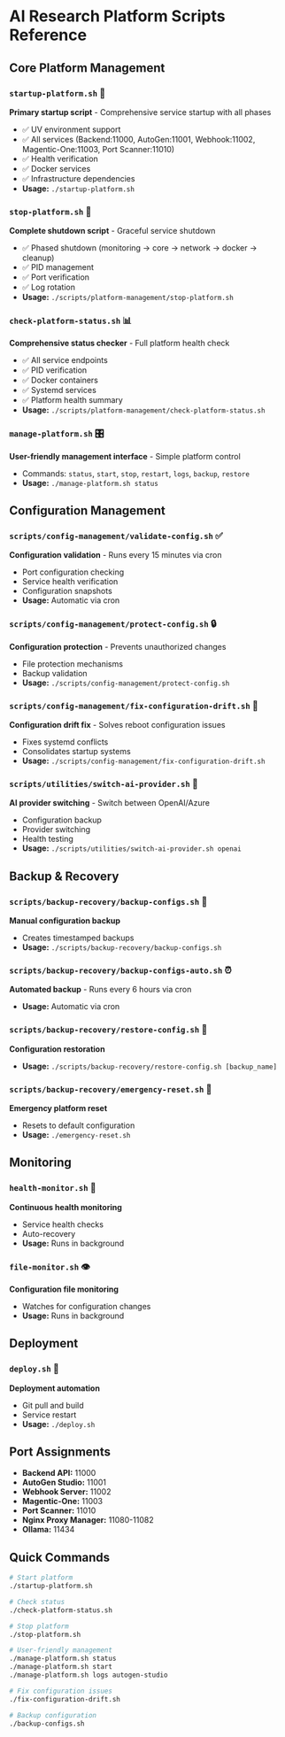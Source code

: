 # AI Research Platform Scripts Reference

## Core Platform Management

### `startup-platform.sh` 🚀
**Primary startup script** - Comprehensive service startup with all phases
- ✅ UV environment support
- ✅ All services (Backend:11000, AutoGen:11001, Webhook:11002, Magentic-One:11003, Port Scanner:11010)
- ✅ Health verification
- ✅ Docker services
- ✅ Infrastructure dependencies
- **Usage:** `./startup-platform.sh`

### `stop-platform.sh` 🛑
**Complete shutdown script** - Graceful service shutdown
- ✅ Phased shutdown (monitoring → core → network → docker → cleanup)
- ✅ PID management
- ✅ Port verification
- ✅ Log rotation
- **Usage:** `./scripts/platform-management/stop-platform.sh`

### `check-platform-status.sh` 📊
**Comprehensive status checker** - Full platform health check
- ✅ All service endpoints
- ✅ PID verification
- ✅ Docker containers
- ✅ Systemd services
- ✅ Platform health summary
- **Usage:** `./scripts/platform-management/check-platform-status.sh`

### `manage-platform.sh` 🎛️
**User-friendly management interface** - Simple platform control
- Commands: `status`, `start`, `stop`, `restart`, `logs`, `backup`, `restore`
- **Usage:** `./manage-platform.sh status`

## Configuration Management

### `scripts/config-management/validate-config.sh` ✅
**Configuration validation** - Runs every 15 minutes via cron
- Port configuration checking
- Service health verification
- Configuration snapshots
- **Usage:** Automatic via cron

### `scripts/config-management/protect-config.sh` 🔒
**Configuration protection** - Prevents unauthorized changes
- File protection mechanisms
- Backup validation
- **Usage:** `./scripts/config-management/protect-config.sh`

### `scripts/config-management/fix-configuration-drift.sh` 🔧
**Configuration drift fix** - Solves reboot configuration issues
- Fixes systemd conflicts
- Consolidates startup systems
- **Usage:** `./scripts/config-management/fix-configuration-drift.sh`

### `scripts/utilities/switch-ai-provider.sh` 🔄
**AI provider switching** - Switch between OpenAI/Azure
- Configuration backup
- Provider switching
- Health testing
- **Usage:** `./scripts/utilities/switch-ai-provider.sh openai`

## Backup & Recovery

### `scripts/backup-recovery/backup-configs.sh` 💾
**Manual configuration backup**
- Creates timestamped backups
- **Usage:** `./scripts/backup-recovery/backup-configs.sh`

### `scripts/backup-recovery/backup-configs-auto.sh` ⏰
**Automated backup** - Runs every 6 hours via cron
- **Usage:** Automatic via cron

### `scripts/backup-recovery/restore-config.sh` 🔄
**Configuration restoration**
- **Usage:** `./scripts/backup-recovery/restore-config.sh [backup_name]`

### `scripts/backup-recovery/emergency-reset.sh` 🚨
**Emergency platform reset**
- Resets to default configuration
- **Usage:** `./emergency-reset.sh`

## Monitoring

### `health-monitor.sh` 🏥
**Continuous health monitoring**
- Service health checks
- Auto-recovery
- **Usage:** Runs in background

### `file-monitor.sh` 👁️
**Configuration file monitoring**
- Watches for configuration changes
- **Usage:** Runs in background

## Deployment

### `deploy.sh` 🚀
**Deployment automation**
- Git pull and build
- Service restart
- **Usage:** `./deploy.sh`

## Port Assignments

- **Backend API:** 11000
- **AutoGen Studio:** 11001  
- **Webhook Server:** 11002
- **Magentic-One:** 11003
- **Port Scanner:** 11010
- **Nginx Proxy Manager:** 11080-11082
- **Ollama:** 11434

## Quick Commands

```bash
# Start platform
./startup-platform.sh

# Check status
./check-platform-status.sh

# Stop platform  
./stop-platform.sh

# User-friendly management
./manage-platform.sh status
./manage-platform.sh start
./manage-platform.sh logs autogen-studio

# Fix configuration issues
./fix-configuration-drift.sh

# Backup configuration
./backup-configs.sh
```
